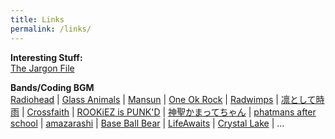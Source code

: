 ```yaml
---
title: Links
permalink: /links/
---
```


**Interesting Stuff:**    
 [The Jargon File](http://www.catb.org/jargon/html/) 
            
           
**Bands/Coding BGM**    
 [Radiohead](http://www.wasteheadquarters.com/) | 
 [Glass Animals](http://www.glassanimals.eu/) | 
 [Mansun](http://rateyourmusic.com/artist/mansun) | 
 [One Ok Rock](http://www.oneokrock.com/) | 
 [Radwimps](http://radwimps.jp/) | 
 [凛として時雨](http://www.sigure.jp/) | 
 [Crossfaith](http://www.crossfaith.jp/) | 
 [ROOKiEZ is PUNK'D](http://www.rookiez-official.com/) | 
 [神聖かまってちゃん](http://wmg.jp/artist/kamattechan/) | 
 [phatmans after school](https://phatmansafterschool.com/) | 
 [amazarashi](http://www.amazarashi.com/) | 
 [Base Ball Bear](http://www.baseballbear.com/) | 
 [LifeAwaits](https://lifeawaitsband.bandcamp.com/releases) | 
 [Crystal Lake](http://crystallake.jp/) |
 ...
 
 


  
